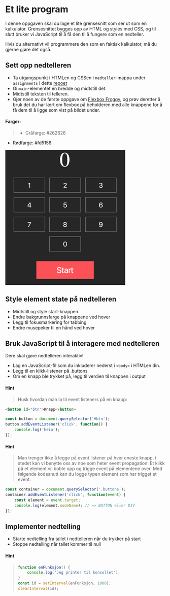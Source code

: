 # Et lite program

I denne oppgaven skal du lage et lite grensesnitt som ser ut som en kalkulator. Grensesnittet bygges opp av HTML og styles med CSS, og til slutt bruker vi JavaScript til å få den til å fungere som en nedteller.

Hvis du alternativt vil programmere den som en faktisk kalkulator, må du gjerne gjøre det også.

## Sett opp nedtelleren

-   Ta utgangspunkt i HTMLen og CSSen i `nedteller`-mappa under `assignments` i dette [repoet](https://github.com/johhorn/web-intro/tree/master/assignments/nedteller)
-   Gi `main`-elementet en bredde og midtstill det.
-   Midtstill teksten til telleren.
-   Gjør noen av de første oppgave om [Flexbox Froggy](https://flexboxfroggy.com/), og prøv deretter å bruk det du har lært om flexbox på beholderen med alle knappene for å få dem til å ligge som vist på bildet under.

#### Farger:

> -   Gråfarge: #262626

-   Rødfarge: #fd5158

<div style="width:27em;">
  <img src="../resources/nedteller.png" />
</div>

## Style element state på nedtelleren

-   Midtstill og style start-knappen.
-   Endre bakgrunnsfarge på knappene ved hover
-   Legg til fokusmarkering for tabbing
-   Endre musepeker til en hånd ved hover

## Bruk JavaScript til å interagere med nedtelleren

Dere skal gjøre nedtelleren interaktiv!

-   Lag en JavaScript-fil som du inkluderer nederst i `<body>` i HTMLen din.
-   Legg til en klikk-listener på .buttons
-   Om en knapp ble trykket på, legg til verdien til knappen i output

#### Hint

> Husk hvordan man la til event listeners på en knapp:

```html
<button id="btn">Knapp</button>
```

```js
const button = document.querySelector('#btn');
button.addEventListener('click', function() {
    console.log('heia');
});
```

#### Hint

> Man trenger ikke å legge på event listener på hver eneste knapp, i stedet kan vi benytte oss av noe som heter event propagation: Et klikk på et element vil boble opp og trigge event på elementene over. Med følgende kodesnutt kan du logge typen element som har trigget et event.

```js
const container = document.querySelector('.buttons');
container.addEventListener('click', function(event) {
    const element = event.target;
    console.log(element.nodeName); // => BUTTON eller DIV
});
```

## Implementer nedtelling

-   Starte nedtelling fra tallet i nedtelleren når du trykker på start
-   Stoppe nedtelling når tallet kommer til null

#### Hint

> ```js
> function enFunksjon() {
>     console.log('Jeg printer til konsollet');
> }
> const id = setInterval(enFunksjon, 1000);
> clearInterval(id);
> ```

```

```
